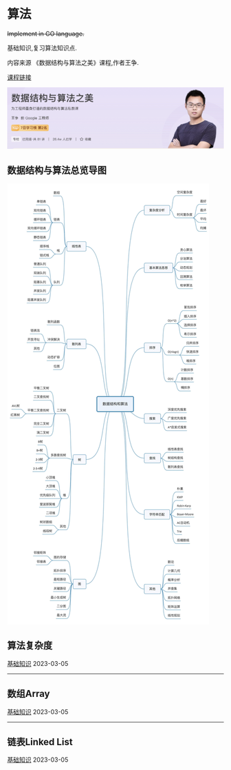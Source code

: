 # 算法

~~Implement in GO language.~~

基础知识,复习算法知识点.

内容来源 《数据结构与算法之美》课程,作者王争.

[课程链接](https://time.geekbang.org/column/intro/100017301)

![image-20230305135518959](readme.assets/image-20230305135518959.png)

## 数据结构与算法总览导图

![img](readme.assets/913e0ababe43a2d57267df5c5f0832a7.jpg)

## 算法复杂度

[基础知识](complexity.md)		2023-03-05

------



## 数组Array

[基础知识](array.md)		2023-03-05



------



## 链表Linked List

[基础知识](linkedlist.md)		2023-03-05
